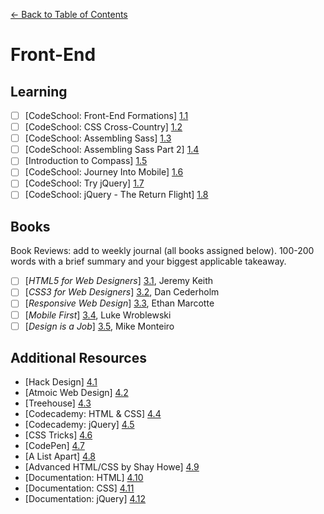 [← Back to Table of Contents](/README.md)

# Front-End

## Learning

- [ ] [CodeSchool: Front-End Formations] [1.1]
- [ ] [CodeSchool: CSS Cross-Country] [1.2]
- [ ] [CodeSchool: Assembling Sass] [1.3]
- [ ] [CodeSchool: Assembling Sass Part 2] [1.4]
- [ ] [Introduction to Compass] [1.5]
- [ ] [CodeSchool: Journey Into Mobile] [1.6]
- [ ] [CodeSchool: Try jQuery] [1.7]
- [ ] [CodeSchool: jQuery - The Return Flight] [1.8]

[1.1]: https://www.codeschool.com/courses/front-end-formations
[1.2]: https://www.codeschool.com/courses/css-cross-country
[1.3]: https://www.codeschool.com/courses/assembling-sass
[1.4]: https://www.codeschool.com/courses/assembling-sass-part-2
[1.5]: http://compass-style.org/help/
[1.6]: https://www.codeschool.com/courses/journey-into-mobile
[1.7]: https://www.codeschool.com/courses/try-jquery
[1.8]: https://www.codeschool.com/courses/jquery-the-return-flight

## Books
Book Reviews: add to weekly journal (all books assigned below). 100-200 words with a brief summary and your biggest applicable takeaway.

- [ ] [*HTML5 for Web Designers*] [3.1], Jeremy Keith
- [ ] [*CSS3 for Web Designers*] [3.2], Dan Cederholm
- [ ] [*Responsive Web Design*] [3.3], Ethan Marcotte
- [ ] [*Mobile First*] [3.4], Luke Wroblewski
- [ ] [*Design is a Job*] [3.5], Mike Monteiro

[3.1]: http://html5forwebdesigners.com/
[3.2]: http://abookapart.com/products/css3-for-web-designers
[3.3]: http://abookapart.com/products/responsive-web-design
[3.4]: http://abookapart.com/products/mobile-first
[3.5]: http://abookapart.com/products/design-is-a-job 

## Additional Resources

* [Hack Design] [4.1]
* [Atmoic Web Design] [4.2]
* [Treehouse] [4.3]
* [Codecademy: HTML & CSS] [4.4]
* [Codecademy: jQuery] [4.5]
* [CSS Tricks] [4.6]
* [CodePen] [4.7]
* [A List Apart] [4.8]
* [Advanced HTML/CSS by Shay Howe] [4.9]
* [Documentation: HTML] [4.10]
* [Documentation: CSS] [4.11]
* [Documentation: jQuery] [4.12]

[4.1]: http://hackdesign.org/courses/
[4.2]: http://bradfrost.com/blog/post/atomic-web-design/
[4.3]: http://teamtreehouse.com/
[4.4]: http://www.codecademy.com/en/tracks/web
[4.5]: http://www.codecademy.com/en/tracks/jquery
[4.6]: http://css-tricks.com/
[4.7]: http://codpen.io/
[4.8]: http://alistapart.com/
[4.9]: http://learn.shayhowe.com/advanced-html-css/
[4.10]: https://developer.mozilla.org/en-US/docs/Web/HTML
[4.11]: https://developer.mozilla.org/en-US/docs/Web/CSS
[4.12]: http://api.jquery.com/

